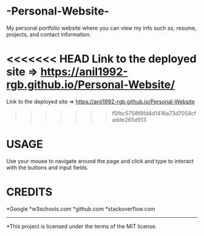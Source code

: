 -Personal-Website-
=

My personal portfolio website where you can view my info such as, resume, projects, and contact information.

<<<<<<< HEAD
Link to the deployed site =>  https://anil1992-rgb.github.io/Personal-Website/
=======
Link to the deployed site =>  https://anil1992-rgb.github.io/Personal-Website
>>>>>>> f5fbc5758f8fd4d1416a73d7058cfadde265d913


USAGE
=
Use your mouse to navigate around the page and click and type to interact with the buttons and input fields.


CREDITS
=
*Google 
*w3schools.com
*github.com
*stackoverflow.com

-----------------------------------------------------------------

*This project is licensed under the terms of the MIT license.
